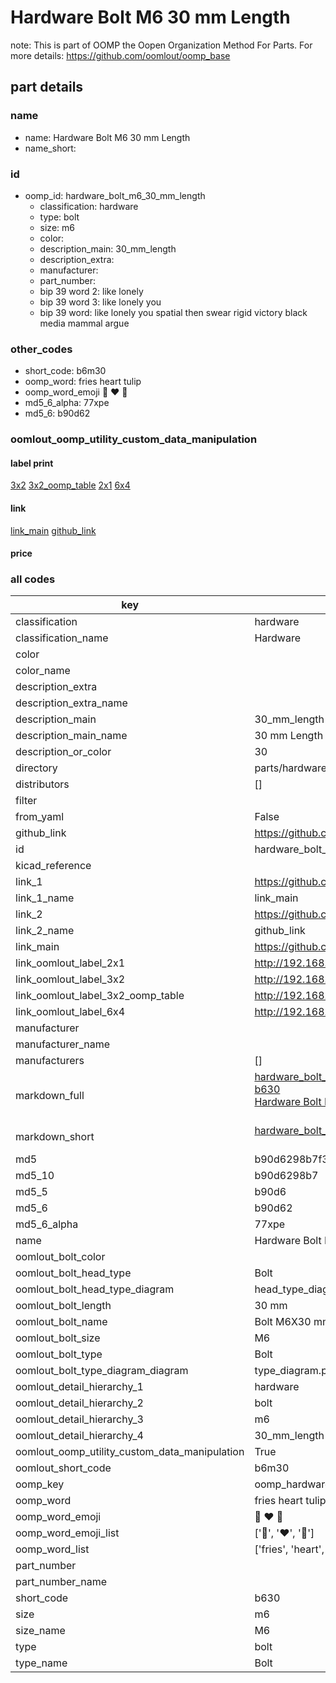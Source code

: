 # Hardware Bolt M6 30 mm Length  

note: This is part of OOMP the Oopen Organization Method For Parts. For more details: https://github.com/oomlout/oomp_base

##  part details





### name
* name: Hardware Bolt M6 30 mm Length
* name_short: 
### id
* oomp_id: hardware_bolt_m6_30_mm_length
  * classification: hardware
  * type: bolt
  * size: m6
  * color: 
  * description_main: 30_mm_length
  * description_extra: 
  * manufacturer: 
  * part_number: 
  * bip 39 word 2: like lonely
  * bip 39 word 3: like lonely you
  * bip 39 word: like lonely you spatial then swear rigid victory black media mammal argue

### other_codes
* short_code: b6m30
* oomp_word: fries heart tulip
* oomp_word_emoji :fries: :heart: :tulip:
* md5_6_alpha: 77xpe
* md5_6: b90d62






### oomlout_oomp_utility_custom_data_manipulation
#### label print
[3x2](http://192.168.1.245:1112/?label=oomp%2077xpe)
[3x2_oomp_table](http://192.168.1.107:1112/?label=oomp%2077xpe)
[2x1](http://192.168.1.242:1112/?label=oomp%2077xpe)
[6x4](http://192.168.1.55:1112/?label=oomp%2077xpe)    

#### link

[link_main](https://github.com/oomlout/oomlout_oomp_current_version_messy/tree/main/parts/hardware_bolt_m6_30_mm_length) [github_link](https://github.com/oomlout/oomlout_oomp_part_src/tree/main/parts/hardware_bolt_m6_30_mm_length)                             

#### price







### all codes 
| key | value |  
| --- | --- |  
| classification | hardware |  
| classification_name | Hardware |  
| color |  |  
| color_name |  |  
| description_extra |  |  
| description_extra_name |  |  
| description_main | 30_mm_length |  
| description_main_name | 30 mm Length |  
| description_or_color | 30 |  
| directory | parts/hardware_bolt_m6_30_mm_length |  
| distributors | [] |  
| filter |  |  
| from_yaml | False |  
| github_link | https://github.com/oomlout/oomlout_oomp_part_src/tree/main/parts/hardware_bolt_m6_30_mm_length |  
| id | hardware_bolt_m6_30_mm_length |  
| kicad_reference |  |  
| link_1 | https://github.com/oomlout/oomlout_oomp_current_version_messy/tree/main/parts/hardware_bolt_m6_30_mm_length |  
| link_1_name | link_main |  
| link_2 | https://github.com/oomlout/oomlout_oomp_part_src/tree/main/parts/hardware_bolt_m6_30_mm_length |  
| link_2_name | github_link |  
| link_main | https://github.com/oomlout/oomlout_oomp_current_version_messy/tree/main/parts/hardware_bolt_m6_30_mm_length |  
| link_oomlout_label_2x1 | http://192.168.1.242:1112/?label=oomp%2077xpe |  
| link_oomlout_label_3x2 | http://192.168.1.245:1112/?label=oomp%2077xpe |  
| link_oomlout_label_3x2_oomp_table | http://192.168.1.107:1112/?label=oomp%2077xpe |  
| link_oomlout_label_6x4 | http://192.168.1.55:1112/?label=oomp%2077xpe |  
| manufacturer |  |  
| manufacturer_name |  |  
| manufacturers | [] |  
| markdown_full | [hardware_bolt_m6_30_mm_length](https://github.com/oomlout/oomlout_oomp_current_version_messy/tree/main/parts/hardware_bolt_m6_30_mm_length)<br>[b630](https://github.com/oomlout/oomlout_oomp_current_version_messy/tree/main/parts/hardware_bolt_m6_30_mm_length)<br>[Hardware Bolt M6 30 Mm Length](https://github.com/oomlout/oomlout_oomp_current_version_messy/tree/main/parts/hardware_bolt_m6_30_mm_length)<br><br> |  
| markdown_short | [hardware_bolt_m6_30_mm_length](https://github.com/oomlout/oomlout_oomp_current_version_messy/tree/main/parts/hardware_bolt_m6_30_mm_length)<br><br> |  
| md5 | b90d6298b7f3b73f6e701d09fe60ec0d |  
| md5_10 | b90d6298b7 |  
| md5_5 | b90d6 |  
| md5_6 | b90d62 |  
| md5_6_alpha | 77xpe |  
| name | Hardware Bolt M6 30 mm Length |  
| oomlout_bolt_color |  |  
| oomlout_bolt_head_type | Bolt |  
| oomlout_bolt_head_type_diagram | head_type_diagram.png |  
| oomlout_bolt_length | 30 mm |  
| oomlout_bolt_name | Bolt M6X30 mm  (Bolt) |  
| oomlout_bolt_size | M6 |  
| oomlout_bolt_type | Bolt |  
| oomlout_bolt_type_diagram_diagram | type_diagram.png |  
| oomlout_detail_hierarchy_1 | hardware |  
| oomlout_detail_hierarchy_2 | bolt |  
| oomlout_detail_hierarchy_3 | m6 |  
| oomlout_detail_hierarchy_4 | 30_mm_length |  
| oomlout_oomp_utility_custom_data_manipulation | True |  
| oomlout_short_code | b6m30 |  
| oomp_key | oomp_hardware_bolt_m6_30_mm_length |  
| oomp_word | fries heart tulip |  
| oomp_word_emoji | :fries: :heart: :tulip: |  
| oomp_word_emoji_list | [':fries:', ':heart:', ':tulip:'] |  
| oomp_word_list | ['fries', 'heart', 'tulip'] |  
| part_number |  |  
| part_number_name |  |  
| short_code | b630 |  
| size | m6 |  
| size_name | M6 |  
| type | bolt |  
| type_name | Bolt |  
